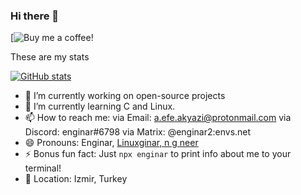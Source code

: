 ### Hi there 👋

[![Buy me a coffee!](http://buymeacoffee.com/aefeakyazi)

These are my stats

[![GitHub stats](https://github-readme-stats.vercel.app/api?username=efe3535&theme=radical)](https://efe3535.github.io)
- 🔭 I’m currently working on open-source projects
- 🌱 I’m currently learning C and Linux.
- 📫 How to reach me: 
via Email:  a.efe.akyazi@protonmail.com
via Discord: enginar#6798
via Matrix: @enginar2:envs.net
- 😄 Pronouns: Enginar, <a href="https://technopat.net/sosyal/uye/175920">Linuxginar, n g neer</a>
- ⚡ Bonus fun fact: Just  `npx enginar`  to print info about me to your terminal! 
- 📍 Location: Izmir, Turkey

